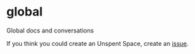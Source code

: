 # global
Global docs and conversations

If you think you could create an Unspent Space, create an [issue](https://github.com/unspentspace/global/issues/new/choose).
